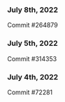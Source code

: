 ### July 8th, 2022

Commit #264879

### July 5th, 2022

Commit #314353


### July 4th, 2022

Commit #72281
